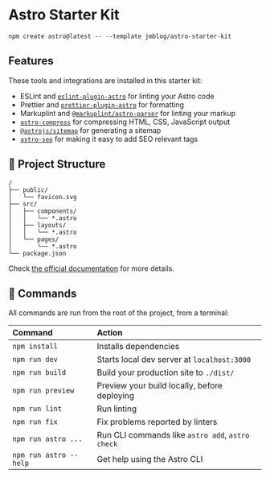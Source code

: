 # Astro Starter Kit

```
npm create astro@latest -- --template jmblog/astro-starter-kit
```

## Features

These tools and integrations are installed in this starter kit:

- ESLint and [`eslint-plugin-astro`](https://github.com/ota-meshi/eslint-plugin-astro) for linting your Astro code
- Prettier and [`prettier-plugin-astro`](https://github.com/withastro/prettier-plugin-astro) for formatting
- Markuplint and [`@markuplint/astro-parser`](https://github.com/markuplint/markuplint/tree/dev/packages/@markuplint/astro-parser) for linting your markup
- [`astro-compress`](https://github.com/astro-community/astro-compress) for compressing HTML, CSS, JavaScript output
- [`@astrojs/sitemap`](https://docs.astro.build/en/guides/integrations-guide/sitemap/) for generating a sitemap
- [`astro-seo`](https://github.com/jonasmerlin/astro-seo) for making it easy to add SEO relevant tags

## 🚀 Project Structure

```
/
├── public/
│   └── favicon.svg
├── src/
│   ├── components/
│   │   └── *.astro
│   ├── layouts/
│   │   └── *.astro
│   └── pages/
│       └── *.astro
└── package.json
```

Check [the official documentation](https://docs.astro.build/en/core-concepts/project-structure/) for more details.

## 🧞 Commands

All commands are run from the root of the project, from a terminal:

| Command                | Action                                           |
| :--------------------- | :----------------------------------------------- |
| `npm install`          | Installs dependencies                            |
| `npm run dev`          | Starts local dev server at `localhost:3000`      |
| `npm run build`        | Build your production site to `./dist/`          |
| `npm run preview`      | Preview your build locally, before deploying     |
| `npm run lint`         | Run linting                                      |
| `npm run fix`          | Fix problems reported by linters                 |
| `npm run astro ...`    | Run CLI commands like `astro add`, `astro check` |
| `npm run astro --help` | Get help using the Astro CLI                     |
